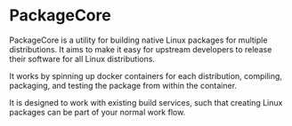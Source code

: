 PackageCore
===========

PackageCore is a utility for building native Linux packages for multiple
distributions. It aims to make it easy for upstream developers to
release their software for all Linux distributions. 

It works by
spinning up docker containers for each distribution, compiling, packaging, and
testing the package from within the container.

It is designed to work with existing build services, such that creating Linux
packages can be part of your normal work flow.
